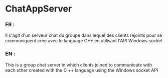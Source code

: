 # ChatAppServer
### FR : 
Il s'agit d'un serveur chat du groupe dans lequel des clients rejoints pour se communiquent  cree avec le language C++ en utilisant l'API Windows socket 

### EN : 
This is a group chat server in which clients joined to communicate with each other created with the C ++ language using the Windows socket API
